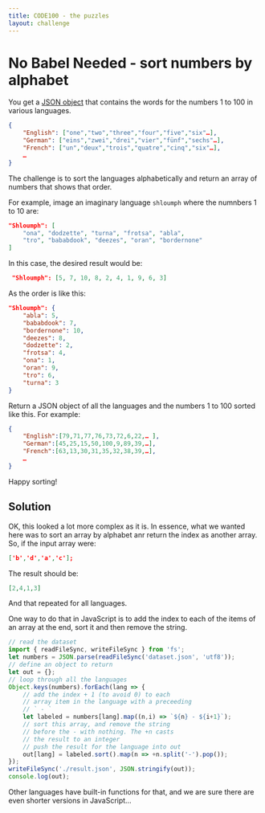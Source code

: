 ```yaml
---
title: CODE100 - the puzzles 
layout: challenge
---
```


# No Babel Needed - sort numbers by alphabet

You get a [JSON object](dataset.json) that contains the words for the numbers 1 to 100 in various languages.

```JSON
{
    "English": ["one","two","three","four","five","six"…],
    "German": ["eins","zwei","drei","vier","fünf","sechs"…],
    "French": ["un","deux","trois","quatre","cinq","six"…],
    …
}
```

The challenge is to sort the languages alphabetically and return an array of numbers that shows that order.

For example, image an imaginary language `shloumph` where the numnbers 1 to 10 are:

```JSON
"Shloumph": [
    "ona", "dodzette", "turna", "frotsa", "abla",
    "tro", "bababdook", "deezes", "oran", "bordernone"
]
```

In this case, the desired result would be:

```JSON 
 "Shloumph": [5, 7, 10, 8, 2, 4, 1, 9, 6, 3]
```

As the order is like this: 

```JSON
"Shloumph": {
    "abla": 5,
    "bababdook": 7,
    "bordernone": 10,
    "deezes": 8,
    "dodzette": 2,
    "frotsa": 4,
    "ona": 1,
    "oran": 9,
    "tro": 6,
    "turna": 3  
}
```

Return a JSON object of all the languages and the numbers 1 to 100 sorted like this. For example:

```JSON
{
    "English":[79,71,77,76,73,72,6,22,… ],
    "German":[45,25,15,50,100,9,89,39,…],
    "French":[63,13,30,31,35,32,38,39,…],
    …
}
```

Happy sorting!

<!-- details -->
<!-- summary -->
## Solution
<!-- endsummary -->

OK, this looked a lot more complex as it is. In essence, what we wanted here was to sort an array by alphabet anr return the index as another array. So, if the input array were:

```json
['b','d','a','c'];
```

The result should be: 

```json
[2,4,1,3]
```

And that repeated for all languages. 

One way to do that in JavaScript is to add the index to each of the items of an array at the end, sort it and then remove the string. 

```javascript
// read the dataset 
import { readFileSync, writeFileSync } from 'fs';
let numbers = JSON.parse(readFileSync('dataset.json', 'utf8'));
// define an object to return
let out = {};
// loop through all the languages
Object.keys(numbers).forEach(lang => {
    // add the index + 1 (to avoid 0) to each 
    // array item in the language with a preceeding
    // ` - `
    let labeled = numbers[lang].map((n,i) => `${n} - ${i+1}`);
    // sort this array, and remove the string 
    // before the - with nothing. The +n casts 
    // the result to an integer
    // push the result for the language into out
    out[lang] = labeled.sort().map(n => +n.split('-').pop());
});
writeFileSync('./result.json', JSON.stringify(out));
console.log(out);
```

Other languages have built-in functions for that, and we are sure there are even shorter versions in JavaScript…

<!-- enddetails -->